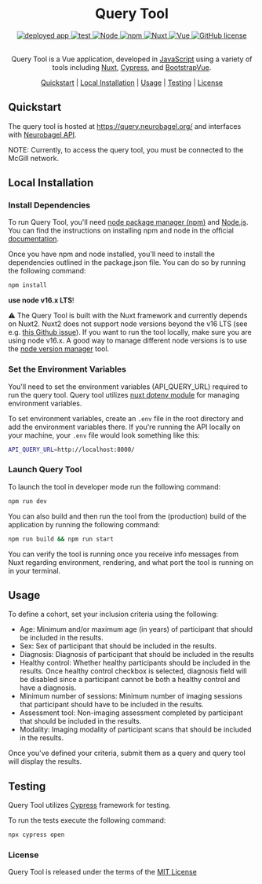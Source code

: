 <div align="center">

# Query Tool

    
<div>
    <a href="https://github.com/neurobagel/query-tool/actions/workflows/pages/pages-build-deployment">
        <img src="https://img.shields.io/website?down_color=CD5C5C&down_message=down&label=deployed%20app&style=flat-square&up_color=B0C4DE&up_message=live&url=https%3A%2F%2Fquery.neurobagel.org%2F" alt="deployed app">
    </a>
    <a href="https://github.com/neurobagel/query-tool/actions/workflows/test.yaml">
        <img src="https://img.shields.io/github/actions/workflow/status/neurobagel/query-tool/test.yaml?color=BDB76B&label=test&style=flat-square" alt="test">
    </a>
    <a href="https://nodejs.org/en//">
        <img src="https://img.shields.io/badge/node-16.14-8FBC8F?style=flat-square" alt="Node">
    <a href="https://www.npmjs.com/">
        <img src="https://img.shields.io/badge/npm-8.3-CD5C5C?style=flat-square" alt="npm">
    </a>
    <a href="https://nuxtjs.org/">
        <img src="https://img.shields.io/badge/nuxt-2.15-F0FFF0?style=flat-square" alt="Nuxt">
    </a>
    <a href="https://vuejs.org/">
        <img src="https://img.shields.io/badge/vue-2.17-D8BFD8?style=flat-square" alt="Vue">
    </a>
    <a href="LICENSE">
        <img src="https://img.shields.io/github/license/neurobagel/query-tool?color=4682B4&style=flat-square" alt="GitHub license">
    </a>
</div>
<br>

Query Tool is a Vue application, developed in [JavaScript](https://www.javascript.com/) using a variety of tools including [Nuxt](https://nuxtjs.org/), [Cypress](https://www.cypress.io/), and [BootstrapVue](https://bootstrap-vue.org/docs).

[Quickstart](#quickstart) |
[Local Installation](#local-installation) |
[Usage](#usage) |
[Testing](#testing) |
[License](#license)

</div>

## Quickstart

The query tool is hosted at https://query.neurobagel.org/ and interfaces with [Neurobagel API](https://api.neurobagel.org/docs).

NOTE: Currently, to access the query tool, you must be connected to the McGill network.

## Local Installation

### Install Dependencies

To run Query Tool, you'll need [node package manager (npm)](https://www.npmjs.com/) and [Node.js](https://nodejs.org/en/).
You can find the instructions on installing npm and node in the official [documentation](https://docs.npmjs.com/downloading-and-installing-node-js-and-npm).

Once you have npm and node installed, you'll need to install the dependencies outlined in the package.json file.
You can do so by running the following command:

```bash
npm install
```

**use node v16.x LTS**!

:warning: 
The Query Tool is built with the Nuxt framework and currently depends on Nuxt2. 
Nuxt2 does not support node versions beyond the v16 LTS (see e.g. [this Github issue](https://github.com/nuxt/nuxt/issues/10844)).
If you want to run the tool locally, make sure you are using node v16.x.
A good way to manage different node versions is to use the [node version manager](https://github.com/nvm-sh/nvm) tool.

### Set the Environment Variables

You'll need to set the environment variables (API_QUERY_URL) required to run the query tool. Query tool utilizes [nuxt dotenv module](https://github.com/nuxt-community/dotenv-module) for managing environment variables. 

To set environment variables, create an `.env` file in the root directory and add the environment variables there. If you're running the API locally on your machine, your `.env` file would look something like this:

```bash
API_QUERY_URL=http://localhost:8000/
```

### Launch Query Tool

To launch the tool in developer mode run the following command:

```bash
npm run dev
```

You can also build and then run the tool from the (production) build of the application by running the following command:

```bash
npm run build && npm run start
```

You can verify the tool is running once you receive info messages from Nuxt regarding environment, rendering, and what port the tool is running on in your terminal.

## Usage

To define a cohort, set your inclusion criteria using the following:

- Age: Minimum and/or maximum age (in years) of participant that should be included in the results.
- Sex: Sex of participant that should be included in the results.
- Diagnosis: Diagnosis of participant that should be included in the results
- Healthy control: Whether healthy participants should be included in the results. Once healthy control checkbox is selected, diagnosis field will be disabled since a participant cannot be both a healthy control and have a diagnosis.
- Minimum number of sessions: Minimum number of imaging sessions that participant should have to be included in the results.
- Assessment tool: Non-imaging assessment completed by participant that should be included in the results.
- Modality: Imaging modality of participant scans that should be included in the results.


Once you've defined your criteria, submit them as a query and query tool will display the results.

## Testing

Query Tool utilizes [Cypress](https://www.cypress.io/) framework for testing.

To run the tests execute the following command:

```bash
npx cypress open
```

### License

Query Tool is released under the terms of the [MIT License](LICENSE)